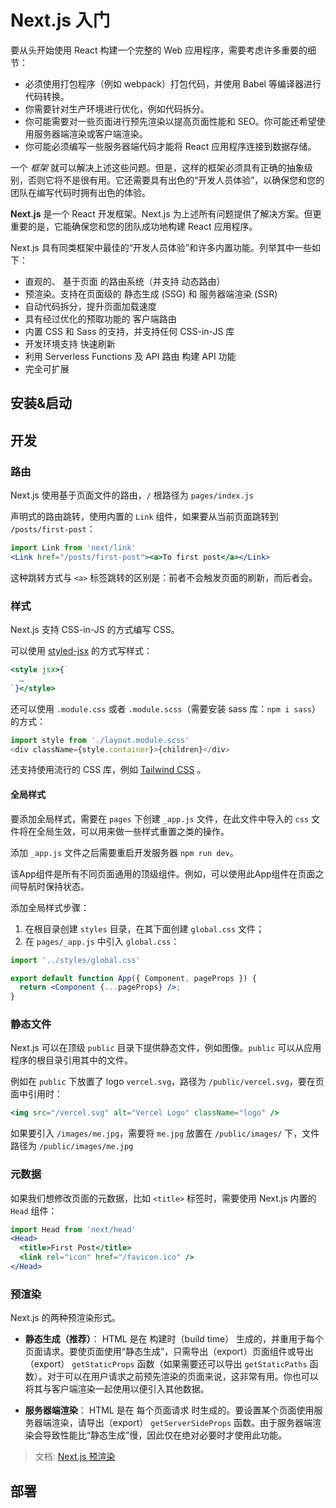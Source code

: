 # Next.js 入门

要从头开始使用 React 构建一个完整的 Web 应用程序，需要考虑许多重要的细节：

- 必须使用打包程序（例如 webpack）打包代码，并使用 Babel 等编译器进行代码转换。
- 你需要针对生产环境进行优化，例如代码拆分。
- 你可能需要对一些页面进行预先渲染以提高页面性能和 SEO。你可能还希望使用服务器端渲染或客户端渲染。
- 你可能必须编写一些服务器端代码才能将 React 应用程序连接到数据存储。

一个 *框架* 就可以解决上述这些问题。但是，这样的框架必须具有正确的抽象级别，否则它将不是很有用。它还需要具有出色的“开发人员体验”，以确保您和您的团队在编写代码时拥有出色的体验。

**Next.js** 是一个 React 开发框架。Next.js 为上述所有问题提供了解决方案。但更重要的是，它能确保您和您的团队成功地构建 React 应用程序。

Next.js 具有同类框架中最佳的“开发人员体验”和许多内置功能。列举其中一些如下：

- 直观的、 基于页面 的路由系统（并支持 动态路由）
- 预渲染。支持在页面级的 静态生成 (SSG) 和 服务器端渲染 (SSR)
- 自动代码拆分，提升页面加载速度
- 具有经过优化的预取功能的 客户端路由
- 内置 CSS 和 Sass 的支持，并支持任何 CSS-in-JS 库
- 开发环境支持 快速刷新
- 利用 Serverless Functions 及 API 路由 构建 API 功能
- 完全可扩展

## 安装&启动

## 开发

### 路由

Next.js 使用基于页面文件的路由，`/` 根路径为 `pages/index.js`

声明式的路由跳转，使用内置的 `Link` 组件，如果要从当前页面跳转到 `/posts/first-post`：

```jsx
import Link from 'next/link'
<Link href="/posts/first-post"><a>To first post</a></Link>
```
这种跳转方式与 `<a>` 标签跳转的区别是：前者不会触发页面的刷新，而后者会。

### 样式

Next.js 支持 CSS-in-JS 的方式编写 CSS。

可以使用 [styled-jsx](https://github.com/vercel/styled-jsx) 的方式写样式：

```jsx
<style jsx>{`
  …
`}</style>
```

还可以使用 `.module.css` 或者 `.module.scss`（需要安装 sass 库：`npm i sass`）的方式：

```js
import style from './layout.module.scss'
<div className={style.container}>{children}</div>
```

还支持使用流行的 CSS 库，例如 [Tailwind CSS](https://github.com/vercel/next.js/tree/canary/examples/with-tailwindcss) 。

#### 全局样式

要添加全局样式，需要在 `pages` 下创建 `_app.js` 文件，在此文件中导入的 `css` 文件将在全局生效，可以用来做一些样式重置之类的操作。

添加 `_app.js` 文件之后需要重启开发服务器 `npm run dev`。

该App组件是所有不同页面通用的顶级组件。例如，可以使用此App组件在页面之间导航时保​​持状态。

添加全局样式步骤：

1. 在根目录创建 `styles` 目录，在其下面创建 `global.css` 文件；
2. 在 `pages/_app.js` 中引入 `global.css`：
```jsx
import '../styles/global.css'

export default function App({ Component, pageProps }) {
  return <Component {...pageProps} />;
}
```

### 静态文件

Next.js 可以在顶级 `public` 目录下提供静态文件，例如图像。`public` 可以从应用程序的根目录引用其中的文件。

例如在 `public` 下放置了 logo `vercel.svg`，路径为 `/public/vercel.svg`，要在页面中引用时：

```jsx
<img src="/vercel.svg" alt="Vercel Logo" className="logo" />
```

如果要引入 `/images/me.jpg`，需要将 `me.jpg` 放置在 `/public/images/` 下，文件路径为 `/public/images/me.jpg`

### 元数据

如果我们想修改页面的元数据，比如 `<title>` 标签时，需要使用 Next.js 内置的 `Head` 组件：

```jsx
import Head from 'next/head'
<Head>
  <title>First Post</title>
  <link rel="icon" href="/favicon.ico" />
</Head>
```


### 预渲染

Next.js 的两种预渲染形式。

- **静态生成（推荐）**： HTML 是在 构建时（build time） 生成的，并重用于每个页面请求。要使页面使用“静态生成”，只需导出（export）页面组件或导出（export） `getStaticProps` 函数（如果需要还可以导出 `getStaticPaths` 函数）。对于可以在用户请求之前预先渲染的页面来说，这非常有用。你也可以将其与客户端渲染一起使用以便引入其他数据。

- **服务器端渲染**： HTML 是在 每个页面请求 时生成的。要设置某个页面使用服务器端渲染，请导出（export） `getServerSideProps` 函数。由于服务器端渲染会导致性能比“静态生成”慢，因此仅在绝对必要时才使用此功能。

> 文档: [Next.js 预渲染](https://www.nextjs.cn/docs/basic-features/pages#%E9%A2%84%E6%B8%B2%E6%9F%93)

## 部署